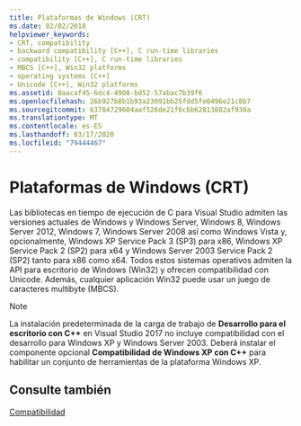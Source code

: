 ```yaml
---
title: Plataformas de Windows (CRT)
ms.date: 02/02/2018
helpviewer_keywords:
- CRT, compatibility
- backward compatibility [C++], C run-time libraries
- compatibility [C++], C run-time libraries
- MBCS [C++], Win32 platforms
- operating systems [C++]
- Unicode [C++], Win32 platforms
ms.assetid: 0aacaf45-6dc4-4908-bd52-57abac7b39f6
ms.openlocfilehash: 26b927b8b1b93a23091bb25fdd5fe0496e21c8b7
ms.sourcegitcommit: 63784729604aaf526de21f6c6b62813882af930a
ms.translationtype: MT
ms.contentlocale: es-ES
ms.lasthandoff: 03/17/2020
ms.locfileid: "79444467"
---
```

# <a name="windows-platforms-crt"></a>Plataformas de Windows (CRT)

Las bibliotecas en tiempo de ejecución de C para Visual Studio admiten las versiones actuales de Windows y Windows Server, Windows 8, Windows Server 2012, Windows 7, Windows Server 2008 así como Windows Vista y, opcionalmente, Windows XP Service Pack 3 (SP3) para x86, Windows XP Service Pack 2 (SP2) para x64 y Windows Server 2003 Service Pack 2 (SP2) tanto para x86 como x64. Todos estos sistemas operativos admiten la API para escritorio de Windows (Win32) y ofrecen compatibilidad con Unicode. Además, cualquier aplicación Win32 puede usar un juego de caracteres multibyte (MBCS).

> [!NOTE]
> La instalación predeterminada de la carga de trabajo de **Desarrollo para el escritorio con C++** en Visual Studio 2017 no incluye compatibilidad con el desarrollo para Windows XP y Windows Server 2003. Deberá instalar el componente opcional **Compatibilidad de Windows XP con C++** para habilitar un conjunto de herramientas de la plataforma Windows XP.

## <a name="see-also"></a>Consulte también

[Compatibilidad](../c-runtime-library/compatibility.md)
